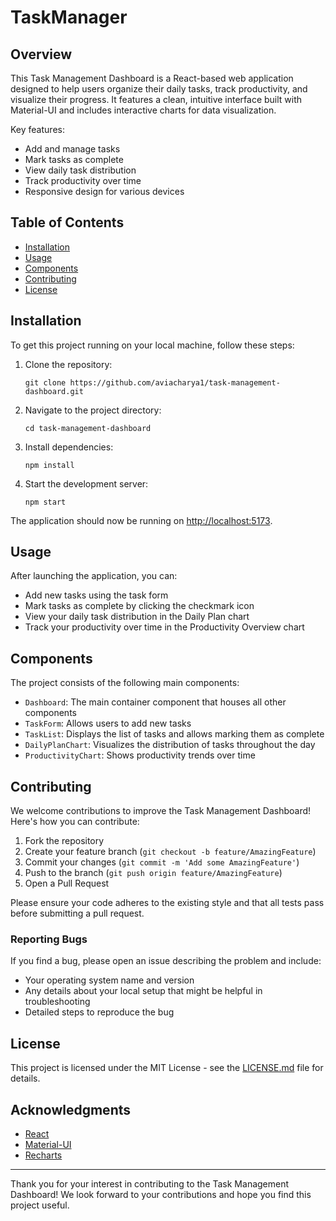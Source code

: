 # TaskManager

## Overview

This Task Management Dashboard is a React-based web application designed to help users organize their daily tasks, track productivity, and visualize their progress. It features a clean, intuitive interface built with Material-UI and includes interactive charts for data visualization.

Key features:
- Add and manage tasks
- Mark tasks as complete
- View daily task distribution
- Track productivity over time
- Responsive design for various devices

## Table of Contents

- [Installation](#installation)
- [Usage](#usage)
- [Components](#components)
- [Contributing](#contributing)
- [License](#license)

## Installation

To get this project running on your local machine, follow these steps:

1. Clone the repository:
   ```
   git clone https://github.com/aviacharya1/task-management-dashboard.git
   ```

2. Navigate to the project directory:
   ```
   cd task-management-dashboard
   ```

3. Install dependencies:
   ```
   npm install
   ```

4. Start the development server:
   ```
   npm start
   ```

The application should now be running on [http://localhost:5173](http://localhost:5173).

## Usage

After launching the application, you can:

- Add new tasks using the task form
- Mark tasks as complete by clicking the checkmark icon
- View your daily task distribution in the Daily Plan chart
- Track your productivity over time in the Productivity Overview chart

## Components

The project consists of the following main components:

- `Dashboard`: The main container component that houses all other components
- `TaskForm`: Allows users to add new tasks
- `TaskList`: Displays the list of tasks and allows marking them as complete
- `DailyPlanChart`: Visualizes the distribution of tasks throughout the day
- `ProductivityChart`: Shows productivity trends over time

## Contributing

We welcome contributions to improve the Task Management Dashboard! Here's how you can contribute:

1. Fork the repository
2. Create your feature branch (`git checkout -b feature/AmazingFeature`)
3. Commit your changes (`git commit -m 'Add some AmazingFeature'`)
4. Push to the branch (`git push origin feature/AmazingFeature`)
5. Open a Pull Request

Please ensure your code adheres to the existing style and that all tests pass before submitting a pull request.

### Reporting Bugs

If you find a bug, please open an issue describing the problem and include:
- Your operating system name and version
- Any details about your local setup that might be helpful in troubleshooting
- Detailed steps to reproduce the bug

## License

This project is licensed under the MIT License - see the [LICENSE.md](LICENSE.md) file for details.

## Acknowledgments

- [React](https://reactjs.org/)
- [Material-UI](https://mui.com/)
- [Recharts](https://recharts.org/en-US/)

---

Thank you for your interest in contributing to the Task Management Dashboard! We look forward to your contributions and hope you find this project useful.
```

